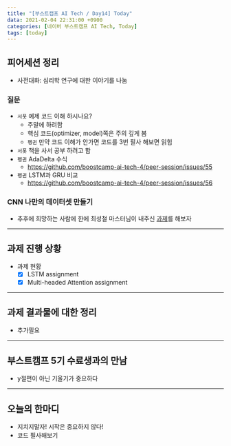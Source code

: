 ```yaml
---
title: "[부스트캠프 AI Tech / Day14] Today"
data: 2021-02-04 22:31:00 +0900
categories: [네이버 부스트캠프 AI Tech, Today]
tags: [today]
---
```



## **피어세션 정리**

- 사전대화: 심리학 연구에 대한 이야기를 나눔

### 질문

- `서폿` 예제 코드 이해 하시나요?
  - 주말에 하려함
  - 핵심 코드(optimizer, model)쪽은 주의 깊게 봄
  - `펭귄` 만약 코드 이해가 안가면 코드를 3번 필사 해보면 읽힘
- `서폿` 책을 사서 공부 하려고 함
- `펭귄` AdaDelta 수식
  - https://github.com/boostcamp-ai-tech-4/peer-session/issues/55
- `펭귄`  LSTM과 GRU 비교
  - https://github.com/boostcamp-ai-tech-4/peer-session/issues/56

### CNN 나만의 데이터셋 만들기

- 추후에 희망하는 사람에 한에 최성철 마스터님이 내주신 [과제](https://www.edwith.org/bcaitech1/lecture/340624)를 해보자

---

## **과제 진행 상황**

- 과제 현황
  - [X] LSTM assignment
  - [X] Multi-headed Attention assignment

---

## **과제 결과물에 대한 정리**

- 추가필요

---

## **부스트캠프 5기 수료생과의 만남**

- y절편이 아닌 기울기가 중요하다

---

## **오늘의 한마디**

- 지치지말자! 시작은 중요하지 않다!
- 코드 필사해보기
